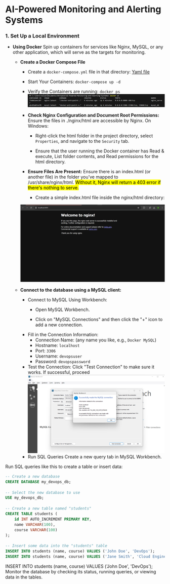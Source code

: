 # AI-Powered Monitoring and Alerting Systems

### **1. Set Up a Local Environment**
*  **Using Docker**
 Spin up containers for services like Nginx, MySQL, or any other application, which will serve as the targets for monitoring.

    * **Create a Docker Compose File**
        * Create a `docker-compose.yml` file in that directory: [Yaml file](docker-compose.yml)

        * Start Your Containers: `docker-compose up -d`
        * Verify the Containers are running: `docker ps`
        ![Running Container](img/containers.png)

        * **Check Nginx Configuration and Document Root Permissions:** Ensure the files in ./nginx/html are accessible by Nginx. On Windows: 
            * Right-click the html folder in the project directory, select `Properties`, and navigate to the `Security` tab.

            * Ensure that the user running the Docker container  has Read & execute, List folder contents, and Read permissions for the html directory.
        * **Ensure Files Are Present:** Ensure there is an index.html (or another file) in the folder you’ve mapped to /usr/share/nginx/html. <mark>Without it, Nginx will return a 403 error if there's nothing to serve.</mark>
            * Create a simple index.html file inside the nginx/html directory:

        ![Nginx](img/WorkingNginx.png)
    
    * **Connect to the database using a MySQL client:**
        * Connect to MySQL Using Workbench: 
            * Open MySQL Workbench.

            * Click on "MySQL Connections" and then click the "+" icon to add a new connection.
        * Fill in the Connection Information:
            * Connection Name: (any name you like, e.g., `Docker MySQL`)
            * Hostname: `localhost`
            * Port: `3306`
            * Username: `devopsuser`
            * Password: `devopspassword`
        * Test the Connection: Click "Test Connection" to make sure it works. If successful, proceed
        ![](img/SQL.png)
        * Run SQL Queries
        Create a new query tab in MySQL Workbench.

Run SQL queries like this to create a table or insert data:

```sql
-- Create a new database
CREATE DATABASE my_devops_db;

-- Select the new database to use
USE my_devops_db;

-- Create a new table named "students"
CREATE TABLE students (
    id INT AUTO_INCREMENT PRIMARY KEY,
    name VARCHAR(100),
    course VARCHAR(100)
);

-- Insert some data into the "students" table
INSERT INTO students (name, course) VALUES ('John Doe', 'DevOps');
INSERT INTO students (name, course) VALUES ('Jane Smith', 'Cloud Engineering');

```

INSERT INTO students (name, course) VALUES ('John Doe', 'DevOps');
Monitor the database by checking its status, running queries, or viewing data in the tables.